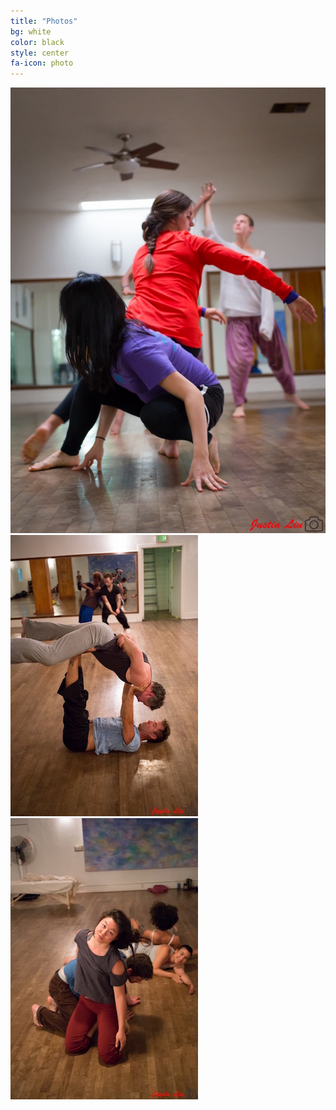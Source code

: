 ```yaml
---
title: "Photos"
bg: white
color: black
style: center
fa-icon: photo
---
```


<div>
<img class="row big column"   src="img/gallery/scaled/IMG_0004.jpg" alt="Contact Jam" />
<img class="row small column" src="img/gallery/scaled/IMG_0009.jpg" alt="Contact Jam" />
<img class="row small column" src="img/gallery/scaled/IMG_0010.jpg" alt="Contact Jam" />
</div>
